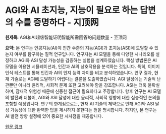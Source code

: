 # AGI와 AI 초지능, 지능이 필요로 하는 답변의 수를 증명하다 - 지顶网

**원제목:** AGI和AI超级智能证明智能所需回答的问题数量 - 至顶网

**요약:** 본 연구는 인공지능(AI)이 인간 수준의 지능(AGI)과 초지능(ASI)에 도달할 수 있는지 여부를 탐구하는 질적 연구입니다.  연구자는 AI 모델을 통해 다양한 시나리오를 설정하고 AGI와 ASI 달성 가능성을 검증하는 실험을 설계하였습니다.  핵심 방법론은 AI 모델을 이용한 시뮬레이션과,  인간과 AI의 상호작용을 분석하는 것입니다.  특히, 이미지 인식 테스트를 통해 인간과 AI의 인지 능력 차이를 비교 분석하였습니다.  연구 결과,  현재 기술로는 AGI에 도달하기 어렵다는 결론을 도출하였습니다.  AGI 달성에는 기술적 난관뿐만 아니라 윤리적, 사회적 문제 또한 고려해야 함을 강조합니다.  ASI는 더욱 불확실하며,  잠재적 위험성 때문에 신중한 접근이 필요하다고 주장합니다.  향후 연구는 AI 모델의 발전과 더불어,  AGI와 ASI 달성에 대한  윤리적, 사회적 영향에 대한 심층적인 논의를 포함할 예정입니다.  연구의 한계점으로는,  현재 AI 기술의 제약으로 인해  AGI와 ASI 달성 가능성에 대한 완벽한 답을 제시하지 못한다는 점을 명시합니다.  하지만,  본 연구는 AI 발전 방향 설정에 있어 중요한 시사점을 제공합니다.

[원문 링크](https://m.zhiding.cn/article/3169225.htm)
